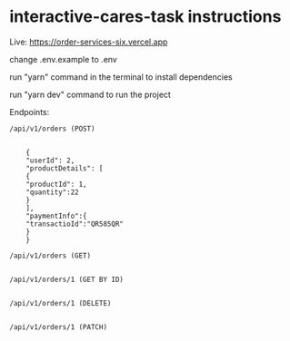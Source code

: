 # interactive-cares-task instructions

Live: https://order-services-six.vercel.app

change .env.example to .env

run "yarn" command in the terminal to install dependencies

run "yarn dev" command to run the project

Endpoints:

    /api/v1/orders (POST)


        {
        "userId": 2,
        "productDetails": [
        {
        "productId": 1,
        "quantity":22
        }
        ],
        "paymentInfo":{
        "transactioId":"QR585QR"
        }
        }

    /api/v1/orders (GET)


    /api/v1/orders/1 (GET BY ID)


    /api/v1/orders/1 (DELETE)


    /api/v1/orders/1 (PATCH)
